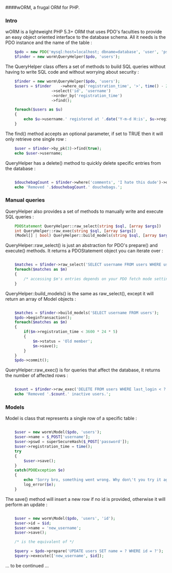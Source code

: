 ####wORM, a frugal ORM for PHP.

### Intro

wORM is a lightweight PHP 5.3+ ORM that uses PDO's faculties to provide an easy object oriented interface to the database schema. All it needs is the PDO instance and the name of the table :

```php
	$pdo = new PDO('mysql:host=localhost; dbname=database', 'user', 'pswd');
	$finder = new worm\QueryHelper($pdo, 'users');
```


The QueryHelper class offers a set of methods to build SQL queries without having to write SQL code and without worrying about security :

```php
	$finder = new worm\QueryHelper($pdo, 'users');
	$users = $finder	->where_op('registration_time', '>', time() - 24 * 3600 * 3)
					->select('id', 'username')
					->order_by('registration_time')
					->find();

	foreach($users as $u)
	{
		echo $u->username.' registered at '.date('Y-m-d H:is', $u->registration_time).PHP_EOL;
	}
```

The find() method accepts an optional parameter, if set to TRUE then it will only retrieve one single row :

```php
	$user = $finder->by_pk(3)->find(true);
	echo $user->username;
```

QueryHelper has a delete() method to quickly delete specific entries from the database :

```php

	$douchebagCount = $finder->where('comments', 'I hate this dude')->delete();
	echo 'Removed '.$douchebagCount.' douchebags.';
```

### Manual queries

QueryHelper also provides a set of methods to manually write and execute SQL queries :

```php
	PDOStatement QueryHelper::raw_select(string $sql, [array $args])
	int QueryHelper::raw_exec(string $sql, [array $args])
	(Model[] | bool) QueryHelper::build_models(string $sql, [array $args])
```

QueryHelper::raw_select() is just an abstraction for PDO's prepare() and execute() methods.
It returns a PDOStatement object you can iterate over :

```php

	$matches = $finder->raw_select('SELECT username FROM users WHERE username LIKE ?', ['h%']);
	foreach($matches as $m)
	{
		/* accessing $m's entries depends on your PDO fetch mode setting */
	}
```

QueryHelper::build_models() is the same as raw_select(), except it will return an array of Model objects :

```php

	$matches = $finder->build_models('SELECT username FROM users');
	$pdo->beginTransaction();
	foreach($matches as $m)
	{
		if($m->registration_time < 3600 * 24 * 5)
		{
			$m->status = 'Old member';
			$m->save();
		}
	}
	$pdo->commit();
```

QueryHelper::raw_exec() is for queries that affect the database, it returns the number of affected rows :

```php

	$count = $finder->raw_exec('DELETE FROM users WHERE last_login < ?', [time() - 365 * 24 * 3600]);
	echo 'Removed '.$count.' inactive users.';
```

### Models

Model is class that represents a single row of a specific table :

```php

	$user = new worm\Model($pdo, 'users');
	$user->name = $_POST['username'];
	$user->pswd = superSecureHash($_POST['password']);
	$user->registration_time = time();
	try
	{
		$user->save();
	}
	catch(PDOException $e)
	{
		echo 'Sorry bro, something went wrong. Why don\'t you try it again later ? Hopefully it will have magically fixed itself by then cause I sure as hell won\'t fix it.';
		log_error($e);
	}
```

The save() method will insert a new row if no id is provided, otherwise it will perform an update :

```php

	$user = new worm\Model($pdo, 'users', 'id');
	$user->id = $id;
	$user->name = 'new_username';
	$user->save();

	/* is the equivalent of */

	$query = $pdo->prepare('UPDATE users SET name = ? WHERE id = ?');
	$query->execute(['new_username', $id]);
```

... to be continued ...

